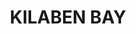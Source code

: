 ---
lastmod: '2025-04-06T06:05:20+00:00'
latitude: -33.019117
layout: suburb
longitude: 151.57181
postcode: '2283'
state: NSW
title: KILABEN BAY
url: /nsw/kilaben-bay/
---